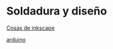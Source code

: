# Soldadura y diseño


[Cosas de inkscape](https://github.com/marcoshens/soldadura-y-dise-/blob/main/inkscape.md#inkscape)

[arduino](https://github.com/marcoshens/soldadura-y-dise-/blob/main/arduino.md#arduinoo)
